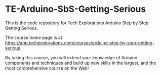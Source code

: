 # TE-Arduino-SbS-Getting-Serious

This is the code repository for Tech Explorations Arduino Step by Step Getting Serious. 

The course home page is at https://app.techexplorations.com/courses/arduino-step-by-step-getting-serious

By taking this course, you will extend your knowledge of Arduino components and techniques and build up new skills in the largest, and the most comprehensive course on the Web!
